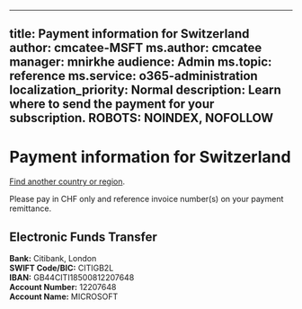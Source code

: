 
---
title: Payment information for Switzerland
author: cmcatee-MSFT
ms.author: cmcatee
manager: mnirkhe
audience: Admin
ms.topic: reference
ms.service: o365-administration
localization_priority: Normal
description: Learn where to send the payment for your subscription.
ROBOTS: NOINDEX, NOFOLLOW
---                                

# Payment information for Switzerland

[Find another country or region](CernPayTest.md). <!--This should go to the parent "Pay for your Office 365 for business subscription" topic-->

Please pay in CHF only and reference invoice number(s) on your payment remittance.

## Electronic Funds Transfer

**Bank:** Citibank, London  
**SWIFT Code/BIC:** CITIGB2L  
**IBAN:** GB44CITI18500812207648  
**Account Number:** 12207648  
**Account Name:** MICROSOFT  



